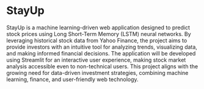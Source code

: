 # StayUp
StayUp is a machine learning-driven web application 
designed to predict stock prices using Long Short-Term 
Memory (LSTM) neural networks. By leveraging 
historical stock data from Yahoo Finance, the project 
aims to provide investors with an intuitive tool for 
analyzing trends, visualizing data, and making 
informed financial decisions. The application will be 
developed using Streamlit for an interactive user 
experience, making stock market analysis accessible 
even to non-technical users. This project aligns with the 
growing need for data-driven investment strategies, 
combining machine learning, finance, and user-friendly 
web technology.
